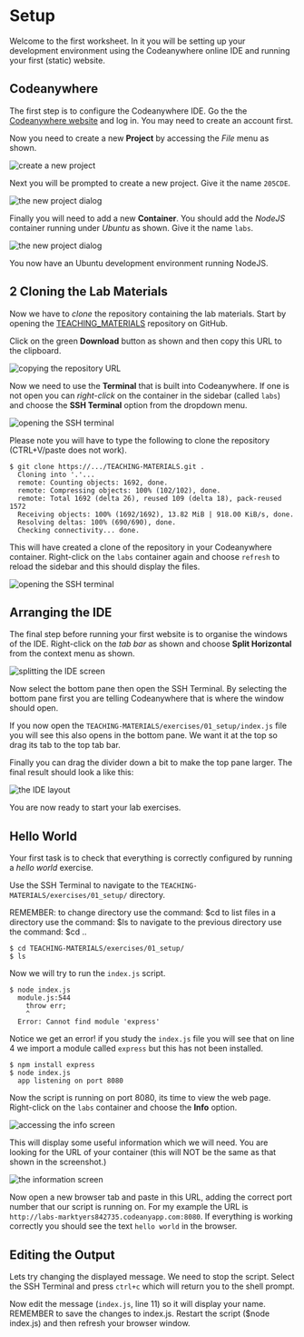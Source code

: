 
# Setup

Welcome to the first worksheet. In it you will be setting up your development environment using the Codeanywhere online IDE and running your first (static) website.

## Codeanywhere

The first step is to configure the Codeanywhere IDE. Go the the [Codeanywhere website](https://codeanywhere.com) and log in. You may need to create an account first.

Now you need to create a new **Project** by accessing the _File_ menu as shown.

![create a new project](exercises/.images/codeanywhere_01.png)

Next you will be prompted to create a new project. Give it the name `205CDE`.

![the new project dialog](exercises/.images/codeanywhere_02.png)

Finally you will need to add a new **Container**. You should add the _NodeJS_ container running under _Ubuntu_ as shown. Give it the name `labs`.

![the new project dialog](exercises/.images/codeanywhere_03.png)

You now have an Ubuntu development environment running NodeJS.

## 2 Cloning the Lab Materials

Now we have to _clone_ the repository containing the lab materials. Start by opening the [TEACHING_MATERIALS](https://github.coventry.ac.uk/205CDE-1718JANMAY/TEACHING-MATERIALS) repository on GitHub.

Click on the green **Download** button as shown and then copy this URL to the clipboard.

![copying the repository URL](exercises/.images/github_01.png)

Now we need to use the **Terminal** that is built into Codeanywhere. If one is not open you can _right-click_ on the container in the sidebar (called `labs`) and choose the **SSH Terminal** option from the dropdown menu.

![opening the SSH terminal](exercises/.images/codeanywhere_04.png)

Please note you will have to type the following to clone the repository (CTRL+V/paste does not work).

```shell
$ git clone https://.../TEACHING-MATERIALS.git .
  Cloning into '.'...
  remote: Counting objects: 1692, done.
  remote: Compressing objects: 100% (102/102), done.
  remote: Total 1692 (delta 26), reused 109 (delta 18), pack-reused 1572
  Receiving objects: 100% (1692/1692), 13.82 MiB | 918.00 KiB/s, done.
  Resolving deltas: 100% (690/690), done.
  Checking connectivity... done.
```

This will have created a clone of the repository in your Codeanywhere container. Right-click on the `labs` container again and choose `refresh` to reload the sidebar and this should display the files.

![opening the SSH terminal](exercises/.images/codeanywhere_05.png)

## Arranging the IDE

The final step before running your first website is to organise the windows of the IDE. Right-click on the _tab bar_ as shown and choose **Split Horizontal** from the context menu as shown.

![splitting the IDE screen](exercises/.images/codeanywhere_06.png)

Now select the bottom pane then open the SSH Terminal. By selecting the bottom pane first you are telling Codeanywhere that is where the window should open.

If you now open the `TEACHING-MATERIALS/exercises/01_setup/index.js` file you will see this also opens in the bottom pane. We want it at the top so drag its tab to the top tab bar.

Finally you can drag the divider down a bit to make the top pane larger. The final result should look a like this:

![the IDE layout](exercises/.images/codeanywhere_07.png)

You are now ready to start your lab exercises.

## Hello World

Your first task is to check that everything is correctly configured by running a _hello world_ exercise.

Use the SSH Terminal to navigate to the `TEACHING-MATERIALS/exercises/01_setup/` directory.

REMEMBER: to change directory use the command:                    $cd
          to list files in a directory use the command:           $ls
          to navigate to the previous directory use the command:  $cd ..

```shell
$ cd TEACHING-MATERIALS/exercises/01_setup/
$ ls
```

Now we will try to run the `index.js` script.

```shell
$ node index.js
  module.js:544
    throw err;
    ^
  Error: Cannot find module 'express'
```

Notice we get an error! if you study the `index.js` file you will see that on line 4 we import a module called `express` but this has not been installed.

```shell
$ npm install express
$ node index.js
  app listening on port 8080
```

Now the script is running on port 8080, its time to view the web page. Right-click on the `labs` container and choose the **Info** option.

![accessing the info screen](exercises/.images/codeanywhere_07.png)

This will display some useful information which we will need. You are looking for the URL of your container (this will NOT be the same as that shown in the screenshot.)

![the information screen](exercises/.images/codeanywhere_08.png)

Now open a new browser tab and paste in this URL, adding the correct port number that our script is running on. For my example the URL is `http://labs-marktyers842735.codeanyapp.com:8080`. If everything is working correctly you should see the text `hello world` in the browser.

## Editing the Output

Lets try changing the displayed message. We need to stop the script. Select the SSH Terminal and press `ctrl+c` which will return you to the shell prompt.

Now edit the message (`index.js`, line 11) so it will display your name. REMEMBER to save the changes to index.js. Restart the script ($node index.js) and then refresh your browser window.
